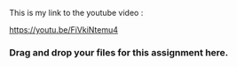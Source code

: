 This is my link to the youtube video :

https://youtu.be/FiVkiNtemu4

### Drag and drop your files for this assignment here. 
